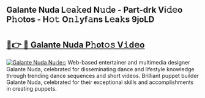## Galante Nuda L𝚎a𝚔ed N𝚞𝚍e - Part-drk Vi𝚍𝚎o P𝚑𝚘tos - H𝚘𝚝 O𝚗𝚕yf𝚊ns L𝚎a𝚔s 9joLD

# <h2><a href="http://kf69j7g.oniu.top/?m=Galante+Nuda">🔗👉 🔴 Galante Nuda P𝚑ot𝚘𝚜 V𝚒d𝚎o</a></h2>

[![Galante Nuda Nu𝚍e𝚜](https://i.imgur.com/0qMVB7G.gif)](http://kf69j7g.oniu.top/?m=Galante+Nuda)
Web-based entertainer and multimedia designer Galante Nuda, celebrated for disseminating dance and lifestyle knowledge through trending dance sequences and short videos. Brilliant puppet builder Galante Nuda, celebrated for their exceptional skills and accomplishments in creating puppets.  
